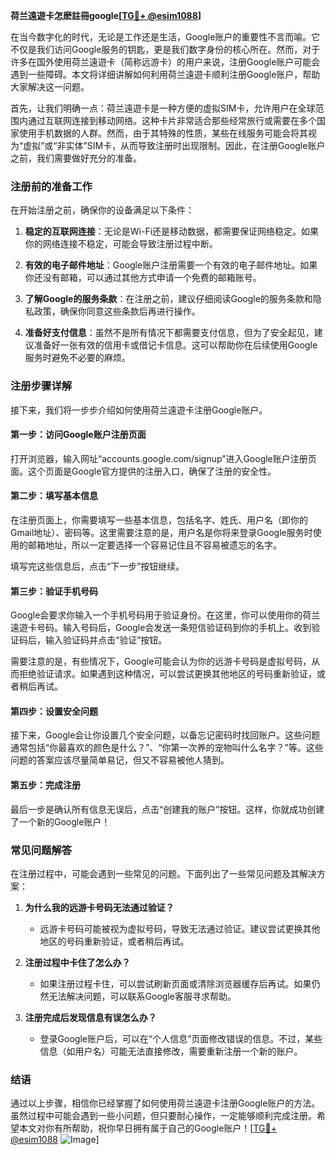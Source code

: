 **荷兰遠遊卡怎麽註冊google[[TG💪+ @esim1088](https://t.me/s/esim1088)]**

在当今数字化的时代，无论是工作还是生活，Google账户的重要性不言而喻。它不仅是我们访问Google服务的钥匙，更是我们数字身份的核心所在。然而，对于许多在国外使用荷兰遠遊卡（简称远游卡）的用户来说，注册Google账户可能会遇到一些障碍。本文将详细讲解如何利用荷兰遠遊卡顺利注册Google账户，帮助大家解决这一问题。

首先，让我们明确一点：荷兰遠遊卡是一种方便的虚拟SIM卡，允许用户在全球范围内通过互联网连接到移动网络。这种卡片非常适合那些经常旅行或需要在多个国家使用手机数据的人群。然而，由于其特殊的性质，某些在线服务可能会将其视为“虚拟”或“非实体”SIM卡，从而导致注册时出现限制。因此，在注册Google账户之前，我们需要做好充分的准备。

### 注册前的准备工作

在开始注册之前，确保你的设备满足以下条件：

1. **稳定的互联网连接**：无论是Wi-Fi还是移动数据，都需要保证网络稳定。如果你的网络连接不稳定，可能会导致注册过程中断。
   
2. **有效的电子邮件地址**：Google账户注册需要一个有效的电子邮件地址。如果你还没有邮箱，可以通过其他方式申请一个免费的邮箱账号。

3. **了解Google的服务条款**：在注册之前，建议仔细阅读Google的服务条款和隐私政策，确保你同意这些条款后再进行操作。

4. **准备好支付信息**：虽然不是所有情况下都需要支付信息，但为了安全起见，建议准备好一张有效的信用卡或借记卡信息。这可以帮助你在后续使用Google服务时避免不必要的麻烦。

### 注册步骤详解

接下来，我们将一步步介绍如何使用荷兰遠遊卡注册Google账户。

#### 第一步：访问Google账户注册页面

打开浏览器，输入网址“accounts.google.com/signup”进入Google账户注册页面。这个页面是Google官方提供的注册入口，确保了注册的安全性。

#### 第二步：填写基本信息

在注册页面上，你需要填写一些基本信息，包括名字、姓氏、用户名（即你的Gmail地址）、密码等。这里需要注意的是，用户名是你将来登录Google服务时使用的邮箱地址，所以一定要选择一个容易记住且不容易被遗忘的名字。

填写完这些信息后，点击“下一步”按钮继续。

#### 第三步：验证手机号码

Google会要求你输入一个手机号码用于验证身份。在这里，你可以使用你的荷兰遠遊卡号码。输入号码后，Google会发送一条短信验证码到你的手机上。收到验证码后，输入验证码并点击“验证”按钮。

需要注意的是，有些情况下，Google可能会认为你的远游卡号码是虚拟号码，从而拒绝验证请求。如果遇到这种情况，可以尝试更换其他地区的号码重新验证，或者稍后再试。

#### 第四步：设置安全问题

接下来，Google会让你设置几个安全问题，以备忘记密码时找回账户。这些问题通常包括“你最喜欢的颜色是什么？”、“你第一次养的宠物叫什么名字？”等。这些问题的答案应该尽量简单易记，但又不容易被他人猜到。

#### 第五步：完成注册

最后一步是确认所有信息无误后，点击“创建我的账户”按钮。这样，你就成功创建了一个新的Google账户！

### 常见问题解答

在注册过程中，可能会遇到一些常见的问题。下面列出了一些常见问题及其解决方案：

1. **为什么我的远游卡号码无法通过验证？**
   - 远游卡号码可能被视为虚拟号码，导致无法通过验证。建议尝试更换其他地区的号码重新验证，或者稍后再试。

2. **注册过程中卡住了怎么办？**
   - 如果注册过程卡住，可以尝试刷新页面或清除浏览器缓存后再试。如果仍然无法解决问题，可以联系Google客服寻求帮助。

3. **注册完成后发现信息有误怎么办？**
   - 登录Google账户后，可以在“个人信息”页面修改错误的信息。不过，某些信息（如用户名）可能无法直接修改，需要重新注册一个新的账户。

### 结语

通过以上步骤，相信你已经掌握了如何使用荷兰遠遊卡注册Google账户的方法。虽然过程中可能会遇到一些小问题，但只要耐心操作，一定能够顺利完成注册。希望本文对你有所帮助，祝你早日拥有属于自己的Google账户！[[TG💪+ @esim1088](https://t.me/s/esim1088) ![Image](https://i.postimg.cc/4NQfJmqS/Snipaste-2025-05-13-00-14-12.png)]